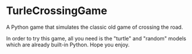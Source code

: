 # TurleCrossingGame
A Python game that simulates the classic old game of crossing the road.

In order to try this game, all you need is the "turtle" and "random" models which are already built-in Python. Hope you enjoy.
